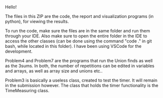 Hello!

The files in this ZIP are the code, the report and visualization programs (in python), for viewing the results.

To run the code, make sure the files are in the same folder and run them through your IDE. Also make sure to open the entire folder in the IDE to access the other classes (can be done using the command "code ." in git bash, while located in this folder). I have been using VSCode for the development.

Problem4 and Problem7 are the programs that run the Union finds as well as the 3sums. In both, the number of repetitions can be edited in variables and arrays, as well as array size and unions etc.. 

Problem3 is basically a useless class, created to test the timer. It will remain in the submission however. The class that holds the timer functionality is the TimeMeasuring class.